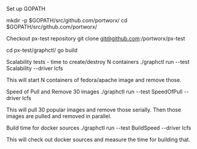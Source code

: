 Set up GOPATH

mkdir -p $GOPATH/src/github.com/portworx/
cd $GOPATH/src/github.com/portworx/

Checkout px-test repository
    git clone git@github.com:/portworx/px-test

cd px-test/graphctl/
go build

Scalability tests - time to create/destroy N containers
./graphctl run --test Scalability  --driver lcfs

This will start N containers of fedora/apache image and remove those.

Speed of Pull and Remove 30 images
./graphctl run --test SpeedOfPull --driver lcfs

This will pull 30 popular images and remove those serially.
Then those images are pulled and removed in parallel.

Build time for docker sources
./graphctl run --test BuildSpeed --driver lcfs

This will check out docker sources and measure the time for building that.
